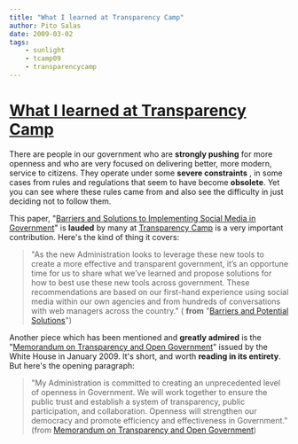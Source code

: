 ```yaml
---
title: "What I learned at Transparency Camp"
author: Pito Salas
date: 2009-03-02
tags:
    - sunlight
    - tcamp09
    - transparencycamp
---
```

# [What I learned at Transparency Camp](None)




There are people in our government who are **strongly pushing** for more
openness and who are very focused on delivering better, more modern, service
to citizens. They operate under some **severe constraints** , in some cases
from rules and regulations that seem to have become **obsolete**. Yet you can
see where these rules came from and also see the difficulty in just deciding
not to follow them.

This paper, "[Barriers and Solutions to Implementing Social Media in
Government](<http://www.usa.gov/webcontent/about/documents.shtml#barriers>)"
is **lauded** by many at [Transparency Camp](<http://transparencycamp.org/>)
is a very important contribution. Here's the kind of thing it covers:

> "As the new Administration looks to leverage these new tools to create a
> more effective and transparent government, it’s an opportune time for us to
> share what we’ve learned and propose solutions for how to best use these new
> tools across government. These recommendations are based on our first-hand
> experience using social media within our own agencies and from hundreds of
> conversations with web managers across the country." ( **from** "[Barriers
> and Potential
> Solutions](<http://www.usa.gov/webcontent/documents/SocialMediaFed%20Govt_BarriersPotentialSolutions.pdf>)")

Another piece which has been mentioned and **greatly admired** is the
"[Memorandum on Transparency and Open
Government](<http://www.whitehouse.gov/the_press_office/TransparencyandOpenGovernment/>)"
issued by the White House in January 2009. It's short, and worth **reading in
its entirety**. But here's the opening paragraph:

> "My Administration is committed to creating an unprecedented level of
> openness in Government. We will work together to ensure the public trust and
> establish a system of transparency, public participation, and collaboration.
> Openness will strengthen our democracy and promote efficiency and
> effectiveness in Government." (from [Memorandum on Transparency and Open
> Government](<http://www.whitehouse.gov/the_press_office/TransparencyandOpenGovernment/>))


